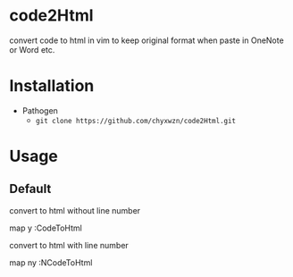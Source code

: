 # code2Html
convert code to html in vim to keep original format when paste in OneNote or Word etc.

Installation
============
* Pathogen
    * `git clone https://github.com/chyxwzn/code2Html.git`

Usage
=====
## Default
convert to html without line number

 map <silent><leader>y :CodeToHtml<CR>

convert to html with line number

 map <silent><leader>ny :NCodeToHtml<CR>

